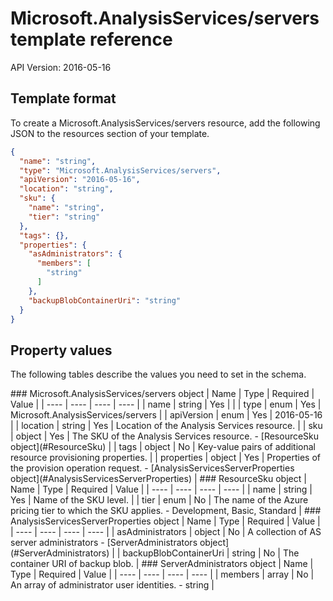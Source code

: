 # Microsoft.AnalysisServices/servers template reference
API Version: 2016-05-16
## Template format

To create a Microsoft.AnalysisServices/servers resource, add the following JSON to the resources section of your template.

```json
{
  "name": "string",
  "type": "Microsoft.AnalysisServices/servers",
  "apiVersion": "2016-05-16",
  "location": "string",
  "sku": {
    "name": "string",
    "tier": "string"
  },
  "tags": {},
  "properties": {
    "asAdministrators": {
      "members": [
        "string"
      ]
    },
    "backupBlobContainerUri": "string"
  }
}
```
## Property values

The following tables describe the values you need to set in the schema.

<a id="Microsoft.AnalysisServices/servers" />
### Microsoft.AnalysisServices/servers object
|  Name | Type | Required | Value |
|  ---- | ---- | ---- | ---- |
|  name | string | Yes |  |
|  type | enum | Yes | Microsoft.AnalysisServices/servers |
|  apiVersion | enum | Yes | 2016-05-16 |
|  location | string | Yes | Location of the Analysis Services resource. |
|  sku | object | Yes | The SKU of the Analysis Services resource. - [ResourceSku object](#ResourceSku) |
|  tags | object | No | Key-value pairs of additional resource provisioning properties. |
|  properties | object | Yes | Properties of the provision operation request. - [AnalysisServicesServerProperties object](#AnalysisServicesServerProperties) |


<a id="ResourceSku" />
### ResourceSku object
|  Name | Type | Required | Value |
|  ---- | ---- | ---- | ---- |
|  name | string | Yes | Name of the SKU level. |
|  tier | enum | No | The name of the Azure pricing tier to which the SKU applies. - Development, Basic, Standard |


<a id="AnalysisServicesServerProperties" />
### AnalysisServicesServerProperties object
|  Name | Type | Required | Value |
|  ---- | ---- | ---- | ---- |
|  asAdministrators | object | No | A collection of AS server administrators - [ServerAdministrators object](#ServerAdministrators) |
|  backupBlobContainerUri | string | No | The container URI of backup blob. |


<a id="ServerAdministrators" />
### ServerAdministrators object
|  Name | Type | Required | Value |
|  ---- | ---- | ---- | ---- |
|  members | array | No | An array of administrator user identities. - string |

